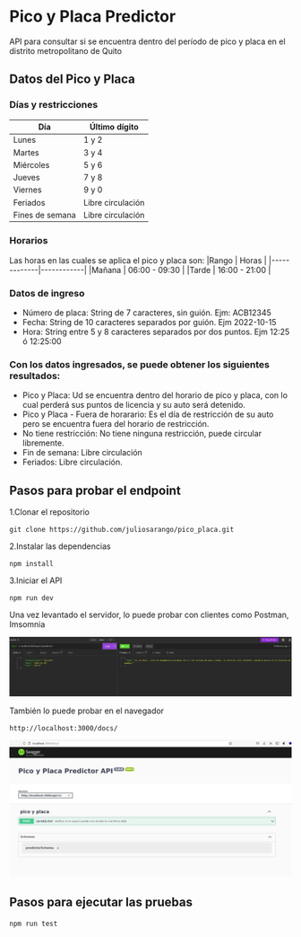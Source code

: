 # Pico y Placa Predictor

API para consultar si se encuentra dentro del período de pico y placa en el distrito metropolitano de Quito

## Datos del Pico y Placa

### Días y restricciones

| Día      | Último dígito|
|--------  | -------------|
|Lunes     | 1 y 2        |
|Martes    | 3 y 4        |
|Miércoles | 5 y 6        |
|Jueves    | 7 y 8        |
|Viernes   | 9 y 0       |
|Feriados   | Libre circulación       |
|Fines de semana   | Libre circulación       |

### Horarios

Las horas en las cuales se aplica el pico y placa son:
|Rango  | Horas     |
|-------------|------------|
|Mañana | 06:00 - 09:30   |
|Tarde  | 16:00 - 21:00   |

### Datos de ingreso

- Número de placa: String de 7 caracteres, sin guión. Ejm: ACB12345
- Fecha: String de 10 caracteres separados por guión. Ejm 2022-10-15
- Hora: String entre 5 y 8 caracteres separados por dos puntos. Ejm 12:25 ó 12:25:00

### Con los datos ingresados, se puede obtener los siguientes resultados:

- Pico y Placa: Ud se encuentra dentro del horario de pico y placa, con lo cual perderá sus puntos de licencia y su auto será detenido.
- Pico y Placa - Fuera de horarario: Es el día de restricción de su auto pero se encuentra fuera del horario de restricción. 
- No tiene restricción: No tiene ninguna restricción, puede circular libremente.
- Fin de semana: Libre circulación
- Feriados: Libre circulación.

## Pasos para probar el endpoint

1.Clonar el repositorio

```
git clone https://github.com/juliosarango/pico_placa.git
```

2.Instalar las dependencias

```
npm install
```

3.Iniciar el API

```
npm run dev
```

Una vez levantado el servidor, lo puede probar con clientes como Postman, Imsomnia

![pantalla insomnia](images/predictor.png)

También lo puede probar en el navegador

```
http://localhost:3000/docs/
```

![pantalla swagger](images/swagger.png)

## Pasos para ejecutar las pruebas

```
npm run test
```

